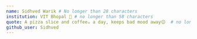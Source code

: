 ```yaml
---
name: Sidhved Warik # No longer than 28 characters
institution: VIT Bhopal 🚩 # no longer than 58 characters
quote: A pizza slice and coffee☕ a day, keeps bad mood away😊  # no longer than 100 characters, avoid using quotes(") to guarantee the format remains the same.
github_user: Sidhved
---
```

